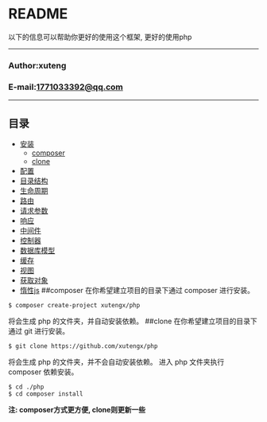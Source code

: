 README
===========================
以下的信息可以帮助你更好的使用这个框架, 更好的使用php
****
### Author:xuteng
### E-mail:1771033392@qq.com
****
## 目录
* [安装](/helper/install.md)
    * [composer](#composer)
    * [clone](#clone)
* [配置](/helper/configure.md)
* [目录结构](/helper/catalog.md)
* [生命周期](/helper/cycle.md)
* [路由](/helper/route.md)
* [请求参数](/helper/request.md)
* [响应](/helper/response.md)
* [中间件](/helper/middleware.md)
* [控制器](/helper/controller.md)
* [数据库模型](/helper/model.md)
* [缓存](/helper/cache.md)
* [视图](/helper/view.md)
* [获取对象](/helper/getobj.md)
* [惰性js](/helper/inertjs.md)
##composer
在你希望建立项目的目录下通过 composer 进行安装。
```
$ composer create-project xutengx/php
```
将会生成 php 的文件夹，并自动安装依赖。
##clone
在你希望建立项目的目录下通过 git 进行安装。
```
$ git clone https://github.com/xutengx/php
```
将会生成 php 的文件夹，并不会自动安装依赖。
进入 php 文件夹执行 composer 依赖安装。
```
$ cd ./php
$ cd composer install
```
**注: composer方式更方便, clone则更新一些**